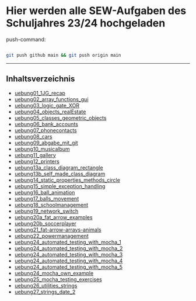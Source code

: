# Hier werden alle SEW-Aufgaben des Schuljahres 23/24 hochgeladen

push-command:

```bash

git push github main && git push origin main

```

---

## Inhaltsverzeichnis

- [uebung01_1JG_recap](uebung01_1JG_recap)
- [uebung02_array_functions_gui](uebung02_array_functions_gui)
- [uebung03_logic_gate_XOR](uebung03_logic_gate_XOR)
- [uebung04_objects_realEstate](uebung04_objects_realEstate)
- [uebung05_classes_geometric_objects](uebung05_classes_geometric_objects)
- [uebung06_bank_accounts](uebung06_bank_accounts)
- [uebung07_phonecontacts](uebung07_phonecontacts)
- [uebung08_cars](uebung08_cars)
- [uebung09_abgabe_mit_git](uebung09_abgabe_mit_git)
- [uebung10_musicalbum](uebung10_musicalbum)
- [uebung11_gallery](uebung11_gallery)
- [uebung12_printers](uebung12_printers)
- [uebung13a_class_diagram_rectangle](uebung13a_class_diagram_rectangle)
- [uebung13b_self_made_class_diagram](uebung13b_self_made_class_diagram)
- [uebung14_static_properties_methods_circle](uebung14_static_properties_methods_circle)
- [uebung15_simple_exception_handling](uebung15_simple_exception_handling)
- [uebung16_ball_animation](uebung16_ball_animation)
- [uebung17_balls_movement](uebung17_balls_movement)
- [uebung18_schoolmanagement](uebung18_schoolmanagement)
- [uebung19_network_switch](uebung19_network_switch)
- [uebung20a_fat_arrow_examples](uebung20a_fat_arrow_examples)
- [uebung20b_soccerplayer](uebung20b_soccerplayer)
- [uebung21_fat-arrow-arrays-animals](uebung21_fat-arrow-arrays-animals)
- [uebung22_powermanagement](uebung22_powermanagement)
- [uebung24_automated_testing_with_mocha_1](uebung24_automated_testing_with_mocha_1)
- [uebung24_automated_testing_with_mocha_2](uebung24_automated_testing_with_mocha_2)
- [uebung24_automated_testing_with_mocha_3](uebung24_automated_testing_with_mocha_3)
- [uebung24_automated_testing_with_mocha_4](uebung24_automated_testing_with_mocha_4)
- [uebung24_automated_testing_with_mocha_5](uebung24_automated_testing_with_mocha_5)
- [uebung24_mocha_own_example](uebung24_mocha_own_example)
- [uebung25_mocha_testing_exercises](uebung25_mocha_testing_exercises)
- [uebung26_utilities_strings](uebung26_utilities_strings)
- [uebung27_strings_date_2](uebung27_strings_date_2)
